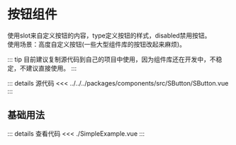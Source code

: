 <script lang="ts" setup>
import SimpleExample from './SimpleExample.vue'
</script>

# 按钮组件

使用slot来自定义按钮的内容，type定义按钮的样式，disabled禁用按钮。  
使用场景：高度自定义按钮(一些大型组件库的按钮改起来麻烦)。

::: tip
目前建议复制源代码到自己的项目中使用，因为组件库还在开发中，不稳定，不建议直接使用。
:::  

::: details 源代码
<<< ../../../packages/components/src/SButton/SButton.vue
:::

## 基础用法

<SimpleExample />

::: details 查看代码
<<< ./SimpleExample.vue
:::
